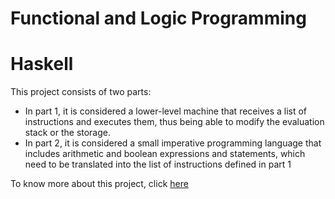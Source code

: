 # Functional and Logic Programming

# Haskell

This project consists of two parts: 
- In part 1, it is considered a lower-level machine that receives a list of instructions and executes them, thus being able to modify the evaluation stack or the storage.  
- In part 2, it is considered a small imperative programming language that includes arithmetic and boolean expressions and statements, which need to be translated into the list of instructions defined in part 1

To know more about this project, click [here](report.pdf)